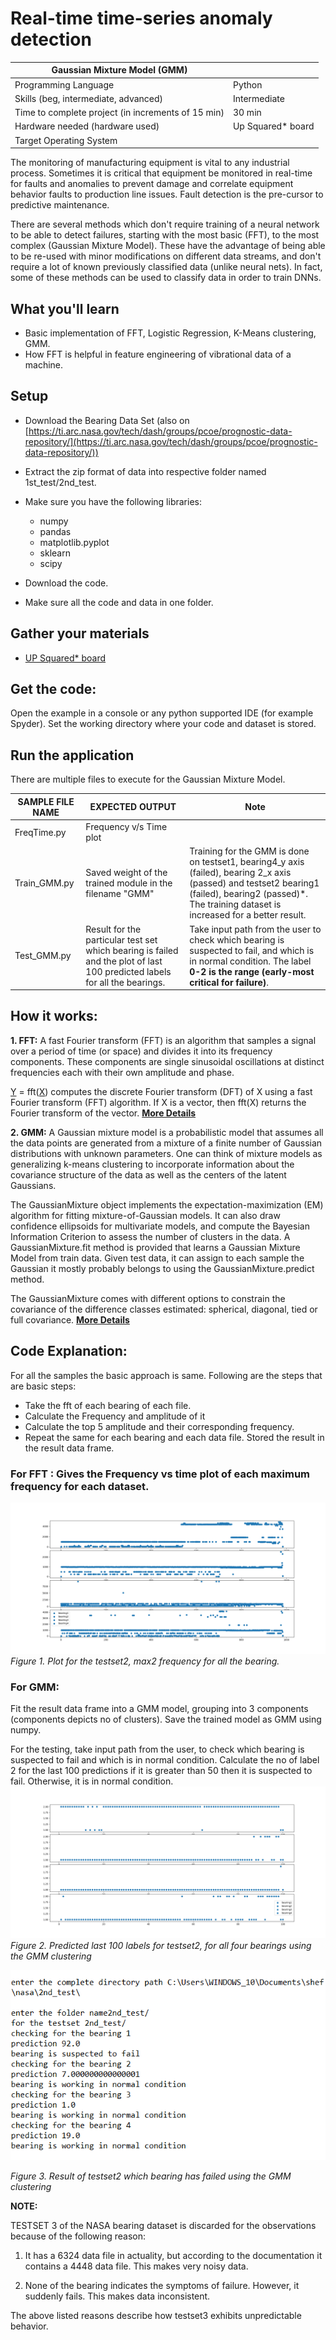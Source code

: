 # Real-time time-series anomaly detection

| Gaussian Mixture Model (GMM) | |
| --- | --- |
| Programming Language |  Python |
| Skills (beg, intermediate, advanced) |  Intermediate |
| Time to complete project (in increments of 15 min) |  30 min |
| Hardware needed (hardware used) | Up Squared* board |
| Target Operating System |   |

The monitoring of manufacturing equipment is vital to any industrial process. Sometimes it is critical that equipment be monitored in real-time for faults and anomalies to prevent damage and correlate equipment behavior faults to production line issues. Fault detection is the pre-cursor to predictive maintenance.

There are several methods which don&#39;t require training of a neural network to be able to detect failures, starting with the most basic (FFT), to the most complex (Gaussian Mixture Model).  These have the advantage of being able to be re-used with minor modifications on different data streams, and don&#39;t require a lot of known previously classified data (unlike neural nets). In fact, some of these methods can be used to classify data in order to train DNNs.

## What you&#39;ll learn

- Basic implementation of FFT, Logistic Regression, K-Means clustering, GMM.
- How FFT is helpful in feature engineering of vibrational data of a machine.

## Setup

- Download the Bearing Data Set (also on [https://ti.arc.nasa.gov/tech/dash/groups/pcoe/prognostic-data-repository/](https://ti.arc.nasa.gov/tech/dash/groups/pcoe/prognostic-data-repository/))
- Extract the zip format of data into respective folder named 1st\_test/2nd\_test.
- Make sure you have the following libraries:

  * numpy
  * pandas
  * matplotlib.pyplot
  * sklearn
  * scipy

- Download the code.
- Make sure all the code and data in one folder.

## Gather your materials

- [UP Squared* board](http://www.up-board.org/upsquared/)

## Get the code:

Open the example in a console or any python supported IDE (for example Spyder). Set the working directory where your code and dataset is stored.

## Run the application

 There are multiple files to execute for the Gaussian Mixture Model.

| SAMPLE FILE NAME | EXPECTED OUTPUT | Note |
| --- | --- | --- |
| FreqTime.py | Frequency v/s Time plot |   |
| Train\_GMM.py | Saved weight of the trained module in the filename &quot;GMM&quot; | Training for the GMM is done on testset1, bearing4\_y axis (failed), bearing 2\_x axis (passed) and testset2 bearing1 (failed), bearing2 (passed)\*. The training dataset is increased for a better result. |
| Test\_GMM.py | Result for the particular test set which bearing is failed and the plot of last 100 predicted labels for all the bearings. | Take input path from the user to check which bearing is suspected to fail, and which is in normal condition. The label **0-2 is the range (early-most critical for failure)**. |

## How it works:

**1. FFT:** A fast Fourier transform (FFT) is an algorithm that samples a signal over a period of time (or space) and divides it into its frequency components. These components are single sinusoidal oscillations at distinct frequencies each with their own amplitude and phase.

[Y](https://in.mathworks.com/help/matlab/ref/fft.html#f83-998360-Y) = fft([X](https://in.mathworks.com/help/matlab/ref/fft.html#f83-998360-X)) computes the discrete Fourier transform (DFT) of X using a fast Fourier transform (FFT) algorithm. If X is a vector, then fft(X) returns the Fourier transform of the vector. [**More Details**](https://en.wikipedia.org/wiki/Fast_Fourier_transform)

**2. GMM:** A Gaussian mixture model is a probabilistic model that assumes all the data points are generated from a mixture of a finite number of Gaussian distributions with unknown parameters. One can think of mixture models as generalizing k-means clustering to incorporate information about the covariance structure of the data as well as the centers of the latent Gaussians.

The GaussianMixture object implements the expectation-maximization (EM) algorithm for fitting mixture-of-Gaussian models. It can also draw confidence ellipsoids for multivariate models, and compute the Bayesian Information Criterion to assess the number of clusters in the data. A GaussianMixture.fit method is provided that learns a Gaussian Mixture Model from train data. Given test data, it can assign to each sample the Gaussian it mostly probably belongs to using the GaussianMixture.predict method.

The GaussianMixture comes with different options to constrain the covariance of the difference classes estimated: spherical, diagonal, tied or full covariance. [**More Details**](https://en.wikipedia.org/wiki/Mixture_model)

## Code Explanation:

For all the samples the basic approach is same. Following are the steps that are basic steps:

- Take the fft of each bearing of each file.
- Calculate the Frequency and amplitude of it
- Calculate the top 5 amplitude and their corresponding frequency.
- Repeat the same for each bearing and each data file. Stored the result in the result data frame.

### For FFT : Gives the Frequency vs time plot of each maximum frequency for each dataset.

![Figure 1](../images/FFT/testset2/max2.jpg)
*Figure 1. Plot for the testset2, max2 frequency for all the bearing.*

### For GMM:

Fit the result data frame into a GMM model, grouping into 3 components (components depicts no of clusters). Save the trained model as GMM using numpy.

For the testing, take input path from the user, to check which bearing is suspected to fail and which is in normal condition. Calculate the no of label 2 for the last 100 predictions if it is greater than 50 then it is suspected to fail. Otherwise, it is in normal condition.
![Figure 6](../images/GMM/testset2_figure.jpg)
*Figure 2. Predicted last 100 labels for testset2, for all four bearings using the GMM clustering*

![Figure 7](../images/GMM/testset2_result.jpg)

*Figure 3. Result of testset2 which bearing has failed using the GMM clustering*
 
**NOTE:**

TESTSET 3 of the NASA bearing dataset is discarded for the observations because of the following reason:

1. It has a 6324 data file in actuality, but according to the documentation it contains a 4448 data file. This makes very noisy data.

2. None of the bearing indicates the symptoms of failure. However, it suddenly fails. This makes data inconsistent.

The above listed reasons describe how testset3 exhibits unpredictable behavior.

